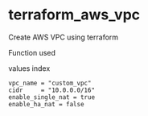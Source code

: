 # terraform_aws_vpc
Create AWS VPC using terraform

Function used

values
index

```
vpc_name = "custom_vpc"
cidr     = "10.0.0.0/16"
enable_single_nat = true
enable_ha_nat = false
```